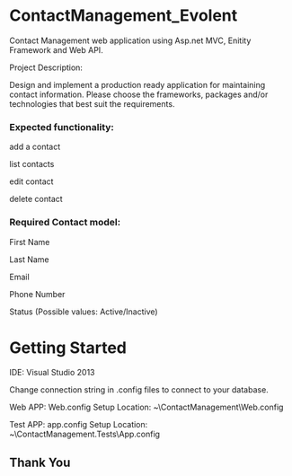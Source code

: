 # ContactManagement_Evolent
Contact Management web application using Asp.net MVC, Enitity Framework and Web API.

Project Description:

Design and implement a production ready application for maintaining contact information. Please choose the frameworks, packages and/or technologies that best suit the requirements.

### Expected functionality:

add a contact

list contacts

edit contact

delete contact


### Required Contact model:

First Name

Last Name

Email

Phone Number

Status (Possible values: Active/Inactive)


# Getting Started

IDE: Visual Studio 2013

Change connection string in .config files to connect to your database.

Web APP:  Web.config Setup
Location: ~\ContactManagement\Web.config

Test APP: app.config Setup
Location: ~\ContactManagement.Tests\App.config

<connectionStrings>
  <add name="ContactsDBEntities" connectionString="metadata=res://*/Models.Entities.ContactDB.csdl|res://*/Models.Entities.ContactDB.ssdl|res://*/Models.Entities.ContactDB.msl;provider=System.Data.SqlClient;provider connection string=&quot;data source=(LocalDB);initial catalog=ContactsDB;user id=xxx;password=xxx;MultipleActiveResultSets=True;App=EntityFramework&quot;" providerName="System.Data.EntityClient" />
</connectionStrings>

## Thank You
